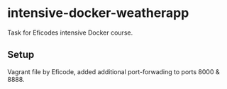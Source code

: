 # intensive-docker-weatherapp
Task for Eficodes intensive Docker course.


## Setup

Vagrant file by Eficode, added additional port-forwading to ports 8000 & 8888.

